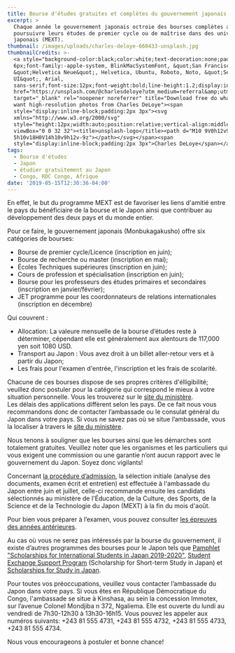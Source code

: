 ```yaml
---
title: Bourse d'études gratuites et complètes du gouvernement japonais
excerpt: >
  Chaque année le gouvernement japonais octroie des bourses complètes aux étudiants étrangers souhaitant
  poursuivre leurs études de premier cycle ou de maîtrise dans des universités japonaises dans le cadre du programme de bourses d’études du gouvernement
  japonais (MEXT).
thumbnail: /images/uploads/charles-deloye-660433-unsplash.jpg
thumbnailCredits: >-
  <a style="background-color:black;color:white;text-decoration:none;padding:4px
  6px;font-family:-apple-system, BlinkMacSystemFont, &quot;San Francisco&quot;,
  &quot;Helvetica Neue&quot;, Helvetica, Ubuntu, Roboto, Noto, &quot;Segoe
  UI&quot;, Arial,
  sans-serif;font-size:12px;font-weight:bold;line-height:1.2;display:inline-block;border-radius:3px"
  href="https://unsplash.com/@charlesdeloye?utm_medium=referral&amp;utm_campaign=photographer-credit&amp;utm_content=creditBadge"
  target="_blank" rel="noopener noreferrer" title="Download free do whatever you
  want high-resolution photos from Charles DeLoye"><span
  style="display:inline-block;padding:2px 3px"><svg
  xmlns="http://www.w3.org/2000/svg"
  style="height:12px;width:auto;position:relative;vertical-align:middle;top:-2px;fill:white"
  viewBox="0 0 32 32"><title>unsplash-logo</title><path d="M10 9V0h12v9H10zm12
  5h10v18H0V14h10v9h12v-9z"></path></svg></span><span
  style="display:inline-block;padding:2px 3px">Charles DeLoye</span></a>
tags:
  - Bourse d'études
  - Japon
  - étudier gratuitement au Japon
  - Congo, RDC Congo, Afrique
date: '2019-05-15T12:30:36-04:00'
---
```


En effet, le but du programme MEXT est de favoriser les liens d'amitié entre le pays du bénéficiaire de la bourse et le Japon ainsi que
contribuer au développement des deux pays et du monde entier.

Pour ce faire, le gouvernement japonais (Monbukagakusho) offre six catégories de bourses:

- Bourse de premier cycle/Licence (inscription en juin);
- Bourse de recherche ou master (inscription en mai);
- Écoles Techniques supérieures (inscription en juin);
- Cours de profession et spécialisation (inscription en juin);
- Bourse pour les professeurs des études primaires et secondaires (inscription en janvier/février);
- JET programme pour les coordonnateurs de relations internationales (inscription en décembre)

Qui couvrent :

- Allocation: La valeure mensuelle de la bourse d’études reste à déterminer, cépendant elle est généralement aux alentours de 117,000 yen soit 1080 USD.
- Transport au Japon : Vous avez droit à un billet aller-retour vers et à partir du Japon;
- Les frais pour l'examen d'entrée, l'inscription et les frais de scolarité.

Chacune de ces bourses dispose de ses propres critères d'élligibilité; veuillez donc postuler pour la catégorie qui correspond le mieux à votre situation personnelle.
Vous les trouverez sur le [site du ministère](https://www.studyjapan.go.jp/fr/index.html). \
Les délais des applications diffèrent selon les pays. De ce fait nous vous recommandons donc de contacter l’ambassade ou le consulat général du Japon dans votre pays. Si vous ne savez pas où se situe l’ambassade, vous la localiser à travers le [site du ministère](https://www.mofa.go.jp/about/emb_cons/mofaserv.html).

Nous tenons à souligner que les bourses ainsi que les démarches sont totalement gratuites. Veuillez noter que les organismes et les particuliers qui vous exigent une commission ou une garantie n’ont aucun rapport avec le gouvernement du Japon. Soyez donc vigilants!

Concernant [la procédure d’admission](https://www.studyjapan.go.jp/fr/index.html), la sélection initiale (analyse des documents, examen écrit et entretien) est effectuée à l'ambassade du Japon entre juin et juillet, celle-ci recommande ensuite les candidats sélectionnés au ministère de l'Éducation, de la Culture, des Sports, de la Science et de la Technologie du Japon (MEXT) à la fin du mois d'août.

Pour bien vous préparer à l’examen, vous pouvez consulter [les épreuves des années antérieures](https://www.studyjapan.go.jp/en/toj/toj0302e-32.html#1).

Au cas où vous ne serez pas intéressés par la bourse du gouvernement, il existe d’autres programmes des bourses pour le Japon tels que [Pamphlet "Scholarships for International Students in Japan 2019-2020"](https://www.jasso.go.jp/en/study_j/scholarships/brochure.html), [Student Exchange Support Program](https://www.jasso.go.jp/en/study_j/scholarships/short_term.html) (Scholarship for Short-term Study in Japan) et [Scholarships for Study in Japan](https://www.jasso.go.jp/en/study_j/scholarships/index.html).

Pour toutes vos préoccupations, veuillez vous contacter l’ambassade du Japon dans votre pays. Si vous êtes en République Démocratique du Congo, l'ambassade se situe à Kinshasa, au sein la concession Immotex, sur l’avenue Colonel Mondjiba n 372, Ngaliema.
Elle est ouverte du lundi au vendredi de 7h30-12h30 à 13h30-16h15. Vous pouvez les appeler aux numéros suivants: +243 81 555 4731, +243 81 555 4732, +243 81 555 4733, +243 81 555 4734.

Nous vous encourageons à postuler et bonne chance!
